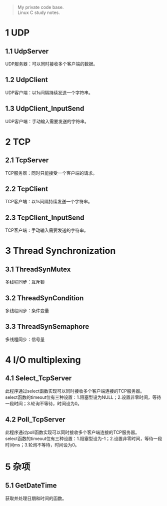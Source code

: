 >My private code base.   
>Linux C study notes.

# 1 UDP
## 1.1 UdpServer
UDP服务器：可以同时接收多个客户端的数据。
## 1.2 UdpClient
UDP客户端：以1s间隔持续发送一个字符串。
## 1.3 UdpClient_InputSend
UDP客户端：手动输入需要发送的字符串。

# 2 TCP
## 2.1 TcpServer
TCP服务器：同时只能接受一个客户端的请求。
## 2.2 TcpClient
TCP客户端：以1s间隔持续发送一个字符串。
## 2.3 TcpClient_InputSend
TCP客户端：手动输入需要发送的字符串。

# 3 Thread Synchronization
## 3.1 ThreadSynMutex
多线程同步：互斥锁
## 3.2 ThreadSynCondition
多线程同步：条件变量
## 3.3 ThreadSynSemaphore
多线程同步：信号量

# 4 I/O multiplexing
## 4.1 Select_TcpServer
此程序通过select函数实现可以同时接收多个客户端连接的TCP服务器。   
select函数的timeout位有三种设置：1.阻塞型设为NULL；2.设置非零时间，等待一段时间；3.轮询不等待，时间设为0。
## 4.2 Poll_TcpServer
此程序通过poll函数实现可以同时接收多个客户端连接的TCP服务器。   
select函数的timeout位有三种设置：1.阻塞型设为-1；2.设置非零时间，等待一段时间ms；3.轮询不等待，时间设为0。

# 5 杂项
## 5.1 GetDateTime
获取并处理日期和时间的函数。
